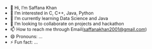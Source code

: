 - 👋 Hi, I’m Saffana Khan
- 👀 I’m interested in C, C++, Java, Python
- 🌱 I’m currently learning Data Science and Java
- 💞️ I’m looking to collaborate on projects and hackathon
- 📫 How to reach me through Email(saffanakhan2001@gmail.com) 
- 😄 Pronouns: ...
- ⚡ Fun fact: ...

<!---
saffana-khan20/saffana-khan20 is a ✨ special ✨ repository because its `README.md` (this file) appears on your GitHub profile.
You can click the Preview link to take a look at your changes.
--->
